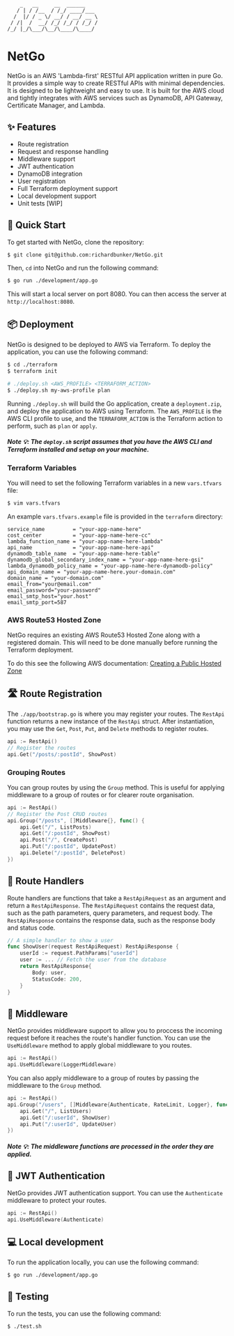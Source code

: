 ```
    _   __     __  ______
   / | / /__  / /_/ ____/___
  /  |/ / _ \/ __/ / __/ __ \
 / /|  /  __/ /_/ /_/ / /_/ /
/_/ |_/\___/\__/\____/\____/

```

# NetGo

NetGo is an AWS 'Lambda-first' RESTful API application written in pure Go. It provides a simple way to create RESTful APIs with minimal dependencies. It is designed to be lightweight and easy to use. It is built for the AWS cloud and tightly integrates with AWS services such as DynamoDB, API Gateway, Certificate Manager, and Lambda.

## ✨ Features

- Route registration
- Request and response handling
- Middleware support
- JWT authentication
- DynamoDB integration
- User registration
- Full Terraform deployment support
- Local development support
- Unit tests [WIP]

## 🚀 Quick Start

To get started with NetGo, clone the repository:

```bash
$ git clone git@github.com:richardbunker/NetGo.git
```

Then, `cd` into NetGo and run the following command:

```bash
$ go run ./development/app.go
```

This will start a local server on port 8080. You can then access the server at `http://localhost:8080`.

## 📦 Deployment

NetGo is designed to be deployed to AWS via Terraform. To deploy the application, you can use the following command:

```bash
$ cd ./terraform
$ terraform init

# ./deploy.sh <AWS_PROFILE> <TERRAFORM_ACTION>
$ ./deploy.sh my-aws-profile plan
```

Running `./deploy.sh` will build the Go application, create a `deployment.zip`, and deploy the application to AWS using Terraform. The `AWS_PROFILE` is the AWS CLI profile to use, and the `TERRAFORM_ACTION` is the Terraform action to perform, such as `plan` or `apply`.

##### Note 💡: The `deploy.sh` script assumes that you have the AWS CLI and Terraform installed and setup on your machine.

### Terraform Variables

You will need to set the following Terraform variables in a new `vars.tfvars` file:

```bash
$ vim vars.tfvars
```

An example `vars.tfvars.example` file is provided in the `terraform` directory:

```hcl
service_name         = "your-app-name-here"
cost_center          = "your-app-name-here-cc"
lambda_function_name = "your-app-name-here-lambda"
api_name             = "your-app-name-here-api"
dynamodb_table_name  = "your-app-name-here-table"
dynamodb_global_secondary_index_name = "your-app-name-here-gsi"
lambda_dynamodb_policy_name = "your-app-name-here-dynamodb-policy"
api_domain_name = "your-app-name-here.your-domain.com"
domain_name = "your-domain.com"
email_from="your@email.com"
email_password="your-password"
email_smtp_host="your.host"
email_smtp_port=587
```

### AWS Route53 Hosted Zone

NetGo requires an existing AWS Route53 Hosted Zone along with a registered domain. This will need to be done manually before running the Terraform deployment.

To do this see the following AWS documentation: [Creating a Public Hosted Zone](https://docs.aws.amazon.com/Route53/latest/DeveloperGuide/CreatingHostedZone.html)

## 🛣️ Route Registration

The `./app/bootstrap.go` is where you may register your routes. The `RestApi` function returns a new instance of the `RestApi` struct. After instantiation, you may use the `Get`, `Post`, `Put`, and `Delete` methods to register routes.

```go
api := RestApi()
// Register the routes
api.Get("/posts/:postId", ShowPost)
```

### Grouping Routes

You can group routes by using the `Group` method. This is useful for applying middleware to a group of routes or for clearer route organisation.

```go
api := RestApi()
// Register the Post CRUD routes
api.Group("/posts", []Middleware{}, func() {
    api.Get("/", ListPosts)
    api.Get("/:postId", ShowPost)
    api.Post("/", CreatePost)
    api.Put("/:postId", UpdatePost)
    api.Delete("/:postId", DeletePost)
})
```

## 🔧 Route Handlers

Route handlers are functions that take a `RestApiRequest` as an argument and return a `RestApiResponse`. The `RestApiRequest` contains the request data, such as the path parameters, query parameters, and request body. The `RestApiResponse` contains the response data, such as the response body and status code.

```go
// A simple handler to show a user
func ShowUser(request RestApiRequest) RestApiResponse {
	userId := request.PathParams["userId"]
	user := ... // Fetch the user from the database
	return RestApiResponse{
		Body: user,
		StatusCode: 200,
	}
}
```

## 🧩 Middleware

NetGo provides middleware support to allow you to proccess the incoming request before it reaches the route's handler function. You can use the `UseMiddleware` method to apply global middleware to you routes.

```go
api := RestApi()
api.UseMiddleware(LoggerMiddleware)
```

You can also apply middleware to a group of routes by passing the middleware to the `Group` method.

```go
api := RestApi()
api.Group("/users", []Middleware{Authenticate, RateLimit, Logger}, func() {
	api.Get("/", ListUsers)
	api.Get("/:userId", ShowUser)
	api.Put("/:userId", UpdateUser)
})
```

##### Note 💡: The middleware functions are processed in the order they are applied.

## 🔐 JWT Authentication

NetGo provides JWT authentication support. You can use the `Authenticate` middleware to protect your routes.

```go
api := RestApi()
api.UseMiddleware(Authenticate)
```

## 💻 Local development

To run the application locally, you can use the following command:

```bash
$ go run ./development/app.go
```

## 🧪 Testing

To run the tests, you can use the following command:

```bash
$ ./test.sh
```
